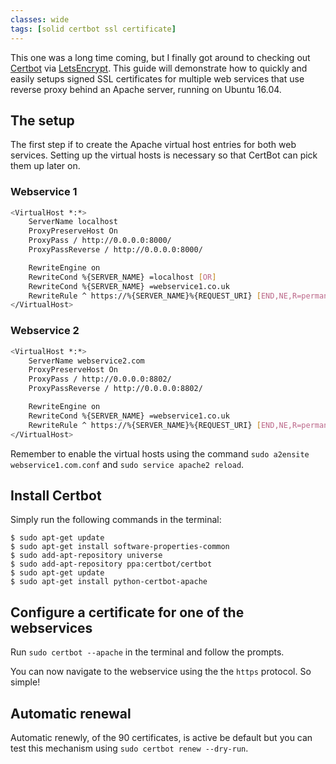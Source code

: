 ```yaml
---
classes: wide
tags: [solid certbot ssl certificate]
---
```


This one was a long time coming, but I finally got around to checking out [Certbot](https://certbot.eff.org/lets-encrypt/ubuntuxenial-apache) via [LetsEncrypt](https://letsencrypt.org/). This guide will demonstrate how to quickly and easily setups signed SSL certificates for multiple web services that use reverse proxy behind an Apache server, running on Ubuntu 16.04.

## The setup
The first step if to create the Apache virtual host entries for both web services. Setting up the virtual hosts is necessary so that CertBot can pick them up later on.

### Webservice 1
```bash
<VirtualHost *:*>
    ServerName localhost
    ProxyPreserveHost On
    ProxyPass / http://0.0.0.0:8000/
    ProxyPassReverse / http://0.0.0.0:8000/

    RewriteEngine on
    RewriteCond %{SERVER_NAME} =localhost [OR]
    RewriteCond %{SERVER_NAME} =webservice1.co.uk
    RewriteRule ^ https://%{SERVER_NAME}%{REQUEST_URI} [END,NE,R=permanent]
</VirtualHost>
```

### Webservice 2
```bash
<VirtualHost *:*>
    ServerName webservice2.com
    ProxyPreserveHost On
    ProxyPass / http://0.0.0.0:8802/
    ProxyPassReverse / http://0.0.0.0:8802/

    RewriteEngine on
    RewriteCond %{SERVER_NAME} =webservice1.co.uk
    RewriteRule ^ https://%{SERVER_NAME}%{REQUEST_URI} [END,NE,R=permanent]
</VirtualHost>
```
Remember to enable the virtual hosts using the command `sudo a2ensite webservice1.com.conf` and `sudo service apache2 reload`.

## Install Certbot

Simply run the following commands in the terminal:

```
$ sudo apt-get update
$ sudo apt-get install software-properties-common
$ sudo add-apt-repository universe
$ sudo add-apt-repository ppa:certbot/certbot
$ sudo apt-get update
$ sudo apt-get install python-certbot-apache 
```

## Configure a certificate for one of the webservices
Run `sudo certbot --apache` in the terminal and follow the prompts. 

You can now navigate to the webservice using the the `https` protocol. So simple!

## Automatic renewal
Automatic renewly, of the 90 certificates, is active be default but you can test this mechanism using `sudo certbot renew --dry-run`.
